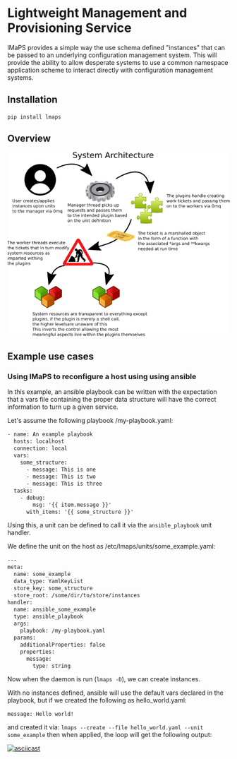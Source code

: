 Lightweight Management and Provisioning Service
===============================================
lMaPS provides a simple way the use schema defined "instances" that can
be passed to an underlying configuration management system.  This will
provide the ability to allow desperate systems to use a common namespace
application scheme to interact directly with configuration management
systems.

## Installation
```
pip install lmaps
```

## Overview
![System Architecture](doc/graphics/sysarch.png)

## Example use cases

### Using lMaPS to reconfigure a host using using ansible
In this example, an ansible playbook can be written with the expectation
that a vars file containing the proper data structure will have the
correct information to turn up a given service.

Let's assume the following playbook /my-playbook.yaml:
```
- name: An example playbook
  hosts: localhost
  connection: local
  vars:
    some_structure:
      - message: This is one
      - message: This is two
      - message: This is three
  tasks:
    - debug:
        msg: '{{ item.message }}'
      with_items: '{{ some_structure }}'
```
Using this, a unit can be defined to call it via the `ansible_playbook`
unit handler.

We define the unit on the host as /etc/lmaps/units/some_example.yaml:
```
---
meta:
  name: some_example
  data_type: YamlKeyList
  store_key: some_structure
  store_root: /some/dir/to/store/instances
handler:
  name: ansible_some_example
  type: ansible_playbook
  args:
    playbook: /my-playbook.yaml
  params:
    additionalProperties: false
    properties:
      message:
        type: string
```

Now when the daemon is run (`lmaps -D`), we can create instances.

With no instances defined, ansible will use the default vars declared
in the playbook, but if we created the following as hello_world.yaml:
```
message: Hello world!
```
and created it via:
`lmaps --create --file hello_world.yaml --unit some_example`
then when applied, the loop will get the following output:

[![asciicast](https://asciinema.org/a/AZC5wiglgxG5Vt83a1YBsOhyP.png)](https://asciinema.org/a/AZC5wiglgxG5Vt83a1YBsOhyP)



